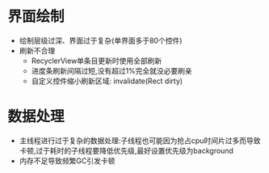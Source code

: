 # 界面绘制
- 绘制层级过深、界面过于复杂(单界面多于80个控件)
- 刷新不合理
  - RecyclerView单条目更新时使用全部刷新
  - 进度条刷新间隔过短,没有超过1%完全就没必要刷亲
  - 自定义控件缩小刷新区域: invalidate(Rect dirty)


# 数据处理
- 主线程进行过于复杂的数据处理:子线程也可能因为抢占cpu时间片过多而导致卡顿,过于耗时的子线程要降低优先级,最好设置优先级为background
- 内存不足导致频繁GC引发卡顿
